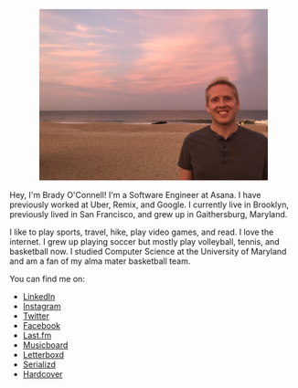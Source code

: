<p align="center">
   <img src="./me.JPG" height=300/>
</p>

Hey, I'm Brady O'Connell! I'm a Software Engineer at Asana. I have previously worked at Uber, Remix, and Google. I currently live in Brooklyn, previously lived in San Francisco, and grew up in Gaithersburg, Maryland.

I like to play sports, travel, hike, play video games, and read. I love the internet. I grew up playing soccer but mostly play volleyball, tennis, and basketball now. I studied Computer Science at the University of Maryland and am a fan of my alma mater basketball team.

You can find me on:
* [LinkedIn](https://www.linkedin.com/in/bradyoconnell)
* [Instagram](https://www.instagram.com/brady_oconnell)
* [Twitter](https://twitter.com/brady_oconnell)
* [Facebook](https://www.facebook.com/bradyoactive)
* [Last.fm](https://www.last.fm/user/bradyoactive)
* [Musicboard](https://musicboard.app/bradyoactive)
* [Letterboxd](https://letterboxd.com/bradyoactive)
* [Serializd](https://www.serializd.com/user/bradyoactive)
* [Hardcover](https://hardcover.app/@brady)
